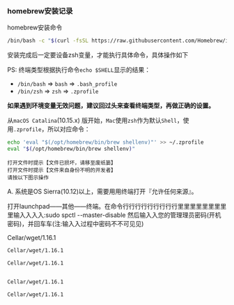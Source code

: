 ### homebrew安装记录

homebrew安装命令

```bash
/bin/bash -c "$(curl -fsSL https://raw.githubusercontent.com/Homebrew/install/HEAD/install.sh)"
```

安装完成后一定要设备zsh变量，才能执行具体命令，具体操作如下





PS: 终端类型根据执行命令`echo $SHELL`显示的结果：

- `/bin/bash` => `bash` => `.bash_profile`
- `/bin/zsh` => `zsh` => `.zprofile`

**如果遇到环境变量无效问题，建议回过头来查看终端类型，再做正确的设置。**

从`macOS Catalina`(10.15.x) 版开始，`Mac`使用`zsh`作为默认`Shell`，使用`.zprofile`，所以对应命令：

```bash
echo 'eval "$(/opt/homebrew/bin/brew shellenv)"' >> ~/.zprofile
eval "$(/opt/homebrew/bin/brew shellenv)"
```

```
打开文件时提示【文件已损坏，请移至废纸篓】
打开文件时提示【文件来自身份不明的开发者】
请按以下图示操作
```

A. 系统是OS Sierra(10.12)以上，需要⽤用终端打开『允许任何来源』。

打开launchpad——其他——终端。在命令⾏行行⾏行行⾏行行⾥里里⾥里里⾥里里输⼊入⼊入:sudo spctl --master-disable 然后输⼊入您的管理理员密码(开机密码)，并回⻋车(注:输⼊入过程中密码不不可⻅见)



Cellar/wget/1.16.1

```bash
Cellar/wget/1.16.1
```

```bash
Cellar/wget/1.16.1
```

```

```

```bash
Cellar/wget/1.16.1
```

```bash
Cellar/wget/1.16.1
```